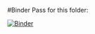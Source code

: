 #Binder Pass for this folder:

[![Binder](https://mybinder.org/badge_logo.svg)](https://mybinder.org/v2/gh/ElBarso/Data_Science/master)
